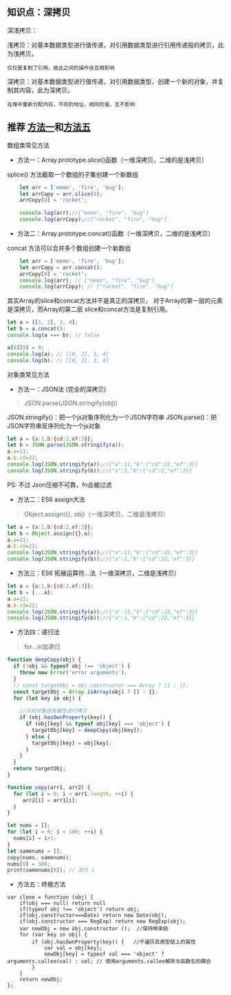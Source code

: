 ## 知识点：深拷贝

深浅拷贝：

浅拷贝：对基本数据类型进行值传递，对引用数据类型进行引用传递般的拷贝，此为浅拷贝。
       
    仅仅是复制了引用，彼此之间的操作会互相影响

深拷贝：对基本数据类型进行值传递，对引用数据类型，创建一个新的对象，并复制其内容，此为深拷贝。
       
    在堆中重新分配内存，不同的地址，相同的值，互不影响
    
推荐 [方法一](#way1)和[方法五](#way5)
---

数组类常见方法

* 方法一：Array.prototype.slice()函数（一维深拷贝，二维的是浅拷贝）

splice() 方法截取一个数组的子集创建一个新数组
```javascript
    let arr = ['memo', 'fire', 'bug'];
    let arrCopy = arr.slice(0);
    arrCopy[0] = 'rocket';
    
    console.log(arr);//["memo", "fire", "bug"]
    console.log(arrCopy);//["rocket", "fire", "bug"]
```
* 方法二：Array.prototype.concat()函数（一维深拷贝，二维的是浅拷贝）

concat 方法可以合并多个数组创建一个新数组
```javascript
    let arr = ['memo', 'fire', 'bug'];
    let arrCopy = arr.concat();
    arrCopy[0] = 'rocket';
    console.log(arr); // ["memo", "fire", "bug"]
    console.log(arrCopy); // ["rocket", "fire", "bug"]
```
其实Array的slice和concat方法并不是真正的深拷贝，
对于Array的第一层的元素是深拷贝，而Array的第二层 slice和concat方法是复制引用。

```javascript
let a = [[1, 2], 3, 4];
let b = a.concat();
console.log(a === b); // false

a[0][0] = 0;
console.log(a); // [[0, 2], 3, 4]
console.log(b); // [[0, 2], 3, 4]
```

对象类常见方法

* 方法一：JSON法 (完全的深拷贝)<a name="way1"></a>

>JSON.parse(JSON.stringify(obj))

JSON.stringify()：把一个js对象序列化为一个JSON字符串
JSON.parse()：把JSON字符串反序列化为一个js对象
```javascript
let a = {a:1,b:{cd:2,ef:3}};
let b = JSON.parse(JSON.stringify(a));
a.a=11;
a.b.cd=22;
console.log(JSON.stringify(a));//{"a":11,"b":{"cd":22,"ef":3}}
console.log(JSON.stringify(b));//{"a":1,"b":{"cd":2,"ef":3}}
```
PS: 不过 Json压缩不可靠，fn会被过滤

* 方法二：ES6 assign大法    
    
>Object.assign({}, obj)（一维深拷贝，二维是浅拷贝）
```javascript
let a = {a:1,b:{cd:2,ef:3}};
let b = Object.assign({},a);
a.a=11;
a.b.cd=22;
console.log(JSON.stringify(a));//{"a":11,"b":{"cd":22,"ef":3}}
console.log(JSON.stringify(b));//{"a":1,"b":{"cd":22,"ef":3}}

```
* 方法三：ES6 拓展运算符...法（一维深拷贝，二维是浅拷贝）
```javascript
let a = {a:1,b:{cd:2,ef:3}};
let b = {...a};
a.a=11;
a.b.cd=22;
console.log(JSON.stringify(a));//{"a":11,"b":{"cd":22,"ef":3}}
console.log(JSON.stringify(b));//{"a":1,"b":{"cd":22,"ef":3}}
```

* 方法四：递归法

>for...in加递归

```javascript
function deepCopy(obj) {
  if (!obj && typeof obj !== 'object') {
    throw new Error('error arguments');
  }
  // const targetObj = obj.constructor === Array ? [] : {};
  const targetObj = Array.isArray(obj) ? [] : {};
  for (let key in obj) {
    
    //只对对象自有属性进行拷贝
    if (obj.hasOwnProperty(key)) {
      if (obj[key] && typeof obj[key] === 'object') {
        targetObj[key] = deepCopy(obj[key]);
      } else {
        targetObj[key] = obj[key];
      }
    }
  }
  return targetObj;
}
```
```javascript
function copy(arr1, arr2) {
  for (let i = 0; i < arr1.length; ++i) {
     arr2[i] = arr1[i];
  }
}

let nums = [];
for (let i = 0; i < 100; ++i) {
  nums[i] = i+1;
}
let samenums = [];
copy(nums, samenums);
nums[0] = 500;
print(samenums[0]); // 显示 1
```

* 方法五：终极方法<a name="way5"></a>
```
var clone = function (obj) { 
    if(obj === null) return null 
    if(typeof obj !== 'object') return obj;
    if(obj.constructor===Date) return new Date(obj); 
    if(obj.constructor === RegExp) return new RegExp(obj);
    var newObj = new obj.constructor ();  //保持继承链
    for (var key in obj) {
        if (obj.hasOwnProperty(key)) {   //不遍历其原型链上的属性
            var val = obj[key];
            newObj[key] = typeof val === 'object' ? arguments.callee(val) : val; // 使用arguments.callee解除与函数名的耦合
        }
    }  
    return newObj;  
}; 
```